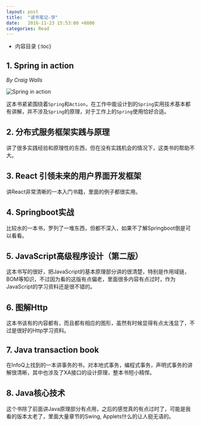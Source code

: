 ```yaml
---
layout: post
title:  "读书笔记-学"
date:   2016-11-23 15:53:00 +0800
categories: Read
---
```

* 内容目录
{:toc}

## 1\. Spring in action

 *By Craig Walls*

![Spring in action]({{site.baseurl}}/pics/springinaction.jpg)

这本书紧紧围绕着`Spring`和`Action`，在工作中能设计到的`Spring`实用技术基本都有讲解，并不涉及`Spring`的原理，对于工作上的`Spring`使用恰好合适。

## 2\. 分布式服务框架实践与原理

讲了很多实践经验和原理性的东西，但在没有实践机会的情况下，这类书的帮助不大。

## 3\. React 引领未来的用户界面开发框架

讲React非常清晰的一本入门书籍，里面的例子都很实用。

## 4\. Springboot实战

比较水的一本书，罗列了一堆东西，但都不深入，如果不了解Springboot倒是可以看看。

## 5\. JavaScript高级程序设计（第二版）

这本书写的很好，把JavaScript的基本原理部分讲的很清楚，特别是作用域链，BOM等知识，不过因为看的这版有点偏老，里面很多内容有点过时，作为JavaScript的学习资料还是很不错的。

## 6\. 图解Http

这本书该有的内容都有，而且都有相应的图形，虽然有时候显得有点太浅显了，不过是很好的Http学习资料。

## 7\. Java transaction book

在InfoQ上找到的一本讲事务的书，对本地式事务，编程式事务，声明式事务的讲解很清晰，其中也涉及了XA接口的设计原理，整本书短小精悍。

## 8\. Java核心技术

这个书除了前面讲Java原理部分有点用，之后的感觉真的有点过时了，可能是我看的版本太老了，里面大量章节的Swing, Applets什么的让人挺无语的。